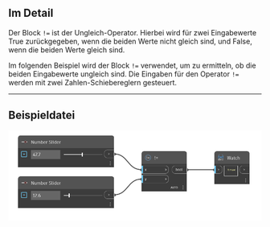 ## Im Detail
Der Block `!=` ist der Ungleich-Operator. Hierbei wird für zwei Eingabewerte True zurückgegeben, wenn die beiden Werte nicht gleich sind, und False, wenn die beiden Werte gleich sind.

Im folgenden Beispiel wird der Block `!=` verwendet, um zu ermitteln, ob die beiden Eingabewerte ungleich sind. Die Eingaben für den Operator `!=` werden mit zwei Zahlen-Schiebereglern gesteuert.
___
## Beispieldatei

![!=](./!=_img.jpg)
